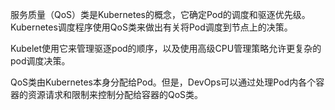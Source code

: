 服务质量（QoS）类是Kubernetes的概念，它确定Pod的调度和驱逐优先级。 Kubernetes调度程序使用QoS类来做出有关将Pod调度到节点上的决策。

Kubelet使用它来管理驱逐pod的顺序，以及使用高级CPU管理策略允许更复杂的pod调度决策。

QoS类由Kubernetes本身分配给Pod。但是，DevOps可以通过处理Pod内各个容器的资源请求和限制来控制分配给容器的QoS类。


